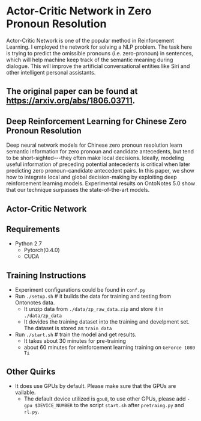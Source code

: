 # Actor-Critic Network in Zero Pronoun Resolution
Actor-Critic Network is one of the popular method in Reinforcement Learning. I employed the network for solving a NLP problem. The task here is trying to predict the omissible pronouns (i.e. zero-pronoun) in sentences, which will help machine keep track of the semantic meaning during dialogue. This will improve the artificial conversational entities like Siri and other intelligent personal assistants. 


## The original paper can be found at https://arxiv.org/abs/1806.03711.

## Deep Reinforcement Learning for Chinese Zero Pronoun Resolution
Deep neural network models for Chinese zero pronoun resolution learn semantic information for zero pronoun and candidate antecedents, but tend to be short-sighted---they often make local decisions. Ideally, modeling useful information of preceding potential antecedents is critical when later predicting zero pronoun-candidate antecedent pairs. In this paper, we show how to integrate local and global decision-making by exploiting deep reinforcement learning models. Experimental results on OntoNotes 5.0 show that our technique surpasses the state-of-the-art models.

## Actor-Critic Network




## Requirements
* Python 2.7
   * Pytorch(0.4.0)
   * CUDA

## Training Instructions
* Experiment configurations could be found in `conf.py`
* Run `./setup.sh` # it builds the data for training and testing from Ontonotes data.
    * It unzip data from `./data/zp_raw_data.zip` and store it in `./data/zp_data`
    * It devides the training dataset into the training and develpment set. The dataset is stored as `train_data` 
* Run `./start.sh` # train the model and get results.
    *   It takes about 30 minutes for pre-training
    *   about 60 minutes for reinforcement learning training on `GeForce 1080 Ti`

## Other Quirks
* It does use GPUs by default. Please make sure that the GPUs are vailable.
    * The default device utilized is `gpu0`, to use other GPUs, please add `-gpu $DEVICE_NUMBER` to the script `start.sh` after `pretraing.py` and `rl.py`.
